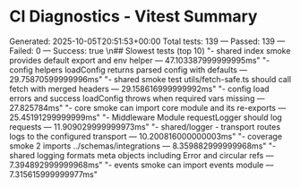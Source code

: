 # CI Diagnostics - Vitest Summary
Generated: 2025-10-05T20:51:53+00:00
Total tests: 139 — Passed: 139 — Failed: 0 — Success: true
\n## Slowest tests (top 10)
"- shared index smoke provides default export and env helper — 47.103387999999995ms"
"- config helpers loadConfig returns parsed config with defaults — 29.75870599999996ms"
"- shared smoke test utils/fetch-safe.ts should call fetch with merged headers — 29.158616999999992ms"
"- config load errors and success loadConfig throws when required vars missing — 27.825784ms"
"- core smoke can import core module and its re-exports — 25.45191299999999ms"
"- Middleware Module requestLogger should log requests — 11.909029999999973ms"
"- shared/logger - transport routes logs to the configured transport — 10.200816000000003ms"
"- coverage smoke 2 imports ../schemas/integrations — 8.359882999999968ms"
"- shared logging formats meta objects including Error and circular refs — 7.394892999999968ms"
"- events smoke can import events module — 7.315615999999977ms"
